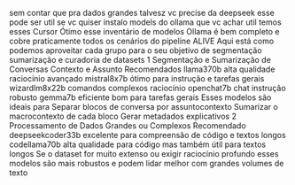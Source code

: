 sem contar que pra dados grandes talvesz vc precise da deepseek
esse pode ser util
se vc quiser instalo models do ollama que vc achar util
temos esses
Cursor
Ótimo esse inventário de modelos Ollama é bem completo e cobre praticamente todos os cenários do pipeline ALIVE Aqui está como podemos aproveitar cada grupo para o seu objetivo de segmentação sumarização e curadoria de datasets
 1 Segmentação e Sumarização de Conversas Contexto e Assunto
 Recomendados
 llama370b alta qualidade raciocínio avançado
 mistral8x7b ótimo para instrução e tarefas gerais
 wizardlm8x22b comandos complexos raciocínio
 openchat7b chat instrução robusto
 gemma7b eficiente bom para tarefas gerais
Esses modelos são ideais para
 Separar blocos de conversa por assuntocontexto
 Sumarizar o macrocontexto de cada bloco
 Gerar metadados explicativos
 2 Processamento de Dados Grandes ou Complexos
 Recomendado
 deepseekcoder33b excelente para compreensão de código e textos longos
 codellama70b alta qualidade para código mas também útil para textos longos
Se o dataset for muito extenso ou exigir raciocínio profundo esses modelos são mais robustos e podem lidar melhor com grandes volumes de texto